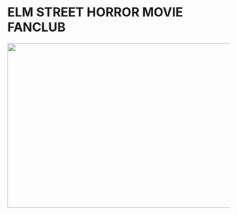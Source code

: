 <DOCTYPE html>
<html lang="eng">
<head>
    <meta charset="UTF-8">
    <meta name="viewport" content="width=device-width, initial-scale=1.0">
        <link rel="stylesheet" href="assets/css/style.css">

<head>
    <body>
        <h1>ELM STREET HORROR MOVIE FANCLUB</h1>
      <a href="../images/stockfresh_3383710_responsive-website-design_sizeM-1024x614.jpg"><img loading="lazy" class="alignnone wp-image-17835 size-large" src="../images/stockfresh_3383710_responsive-website-design_sizeM-1024x614.jpg" alt="" width="625" height="374" srcset="https://winnypohh.github.io/Elm-Street/ 1024w, https://winnypohh.github.io/Elm-Street/300w, https://winnypohh.github.io/Elm-Street/624w, https://winnypohh.github.io/Elm-Street/1826w" sizes="(max-width: 625px) 100vw, 625px"><noscript>
      </a>  
    </body>
</html>

